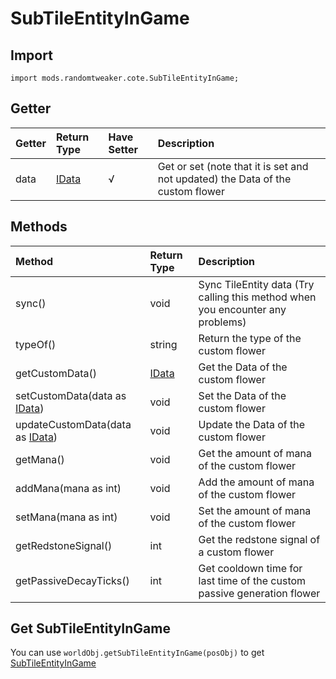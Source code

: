 # SubTileEntityInGame

## Import

```zenscript
import mods.randomtweaker.cote.SubTileEntityInGame;
```

## Getter

| Getter | Return Type | Have Setter | Description |
| :----- | :----- | :----- | :----- |
| data | [IData](https://docs.blamejared.com/1.12/en/Vanilla/Data/IData/) | √ | Get or set (note that it is set and not updated) the Data of the custom flower |

## Methods

| Method | Return Type | Description |
| :----- | :----- | :----- |
| sync() | void | Sync TileEntity data (Try calling this method when you encounter any problems)|
| typeOf() | string | Return the type of the custom flower |
| getCustomData() | [IData](https://docs.blamejared.com/1.12/en/Vanilla/Data/IData/) | Get the Data of the custom flower |
| setCustomData(data as [IData](https://docs.blamejared.com/1.12/en/Vanilla/Data/IData/)) | void | Set the Data of the custom flower |
| updateCustomData(data as [IData](https://docs.blamejared.com/1.12/en/Vanilla/Data/IData/)) | void | Update the Data of the custom flower |
| getMana() | void | Get the amount of mana of the custom flower |
| addMana(mana as int) | void | Add the amount of mana of the custom flower |
| setMana(mana as int) | void | Set the amount of mana of the custom flower |
| getRedstoneSignal() | int | Get the redstone signal of a custom flower |
| getPassiveDecayTicks() | int | Get cooldown time for last time of the custom passive generation flower |

## Get SubTileEntityInGame

You can use `worldObj.getSubTileEntityInGame(posObj)` to
get [SubTileEntityInGame](SubTileEntityInGame.md)
